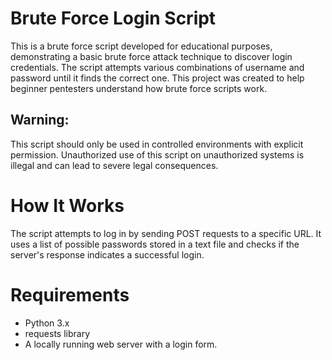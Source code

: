 # Brute Force Login Script
This is a brute force script developed for educational purposes, demonstrating a basic brute force attack technique to discover login credentials. The script attempts various combinations of username and password until it finds the correct one. This project was created to help beginner pentesters understand how brute force scripts work.

## Warning: 
This script should only be used in controlled environments with explicit permission. Unauthorized use of this script on unauthorized systems is illegal and can lead to severe legal consequences.

# How It Works
The script attempts to log in by sending POST requests to a specific URL. It uses a list of possible passwords stored in a text file and checks if the server's response indicates a successful login.

# Requirements

* Python 3.x
* requests library
* A locally running web server with a login form.

  
